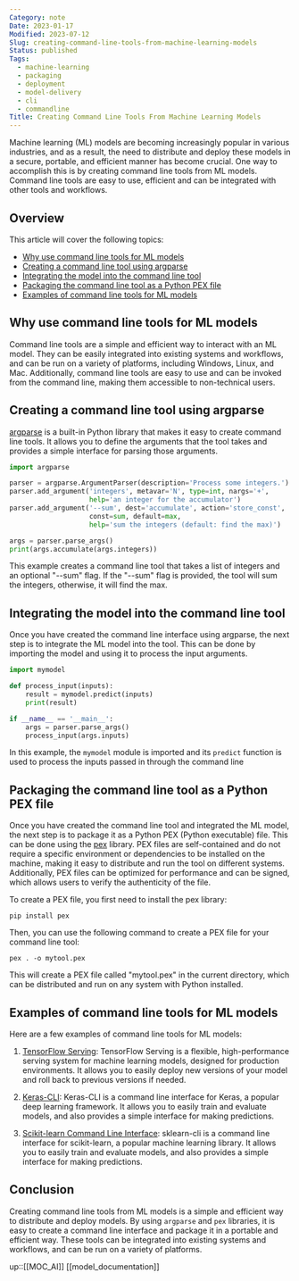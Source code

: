 ```yaml
---
Category: note
Date: 2023-01-17
Modified: 2023-07-12
Slug: creating-command-line-tools-from-machine-learning-models
Status: published
Tags:
  - machine-learning
  - packaging
  - deployment
  - model-delivery
  - cli
  - commandline
Title: Creating Command Line Tools From Machine Learning Models
---
```


Machine learning (ML) models are becoming increasingly popular in various industries, and as a result, the need to distribute and deploy these models in a secure, portable, and efficient manner has become crucial. One way to accomplish this is by creating command line tools from ML models. Command line tools are easy to use, efficient and can be integrated with other tools and workflows.

## Overview

This article will cover the following topics:

<!-- MarkdownTOC autolink="true" autoanchor="true" -->

- [Why use command line tools for ML models](#why-use-command-line-tools-for-ml-models)
- [Creating a command line tool using argparse](#creating-a-command-line-tool-using-argparse)
- [Integrating the model into the command line tool](#integrating-the-model-into-the-command-line-tool)
- [Packaging the command line tool as a Python PEX file](#packaging-the-command-line-tool-as-a-python-pex-file)
- [Examples of command line tools for ML models](#examples-of-command-line-tools-for-ml-models)

<!-- /MarkdownTOC -->

<a id="why-use-command-line-tools-for-ml-models"></a>

## Why use command line tools for ML models

Command line tools are a simple and efficient way to interact with an ML model. They can be easily integrated into existing systems and workflows, and can be run on a variety of platforms, including Windows, Linux, and Mac. Additionally, command line tools are easy to use and can be invoked from the command line, making them accessible to non-technical users.

<a id="creating-a-command-line-tool-using-argparse"></a>

## Creating a command line tool using argparse

[argparse](https://docs.python.org/3/library/argparse.html) is a built-in Python library that makes it easy to create command line tools. It allows you to define the arguments that the tool takes and provides a simple interface for parsing those arguments.

```python
import argparse

parser = argparse.ArgumentParser(description='Process some integers.')
parser.add_argument('integers', metavar='N', type=int, nargs='+',
                    help='an integer for the accumulator')
parser.add_argument('--sum', dest='accumulate', action='store_const',
                    const=sum, default=max,
                    help='sum the integers (default: find the max)')

args = parser.parse_args()
print(args.accumulate(args.integers))
```

This example creates a command line tool that takes a list of integers and an optional "--sum" flag. If the "--sum" flag is provided, the tool will sum the integers, otherwise, it will find the max.

<a id="integrating-the-model-into-the-command-line-tool"></a>

## Integrating the model into the command line tool

Once you have created the command line interface using argparse, the next step is to integrate the ML model into the tool. This can be done by importing the model and using it to process the input arguments.

```python
import mymodel

def process_input(inputs):
    result = mymodel.predict(inputs)
    print(result)

if __name__ == '__main__':
    args = parser.parse_args()
    process_input(args.inputs)
```

In this example, the `mymodel` module is imported and its `predict` function is used to process the inputs passed in through the command line

<a id="packaging-the-command-line-tool-as-a-python-pex-file"></a>

## Packaging the command line tool as a Python PEX file

Once you have created the command line tool and integrated the ML model, the next step is to package it as a Python PEX (Python executable) file. This can be done using the [pex](https://pex.readthedocs.io/en/stable/) library. PEX files are self-contained and do not require a specific environment or dependencies to be installed on the machine, making it easy to distribute and run the tool on different systems. Additionally, PEX files can be optimized for performance and can be signed, which allows users to verify the authenticity of the file.

To create a PEX file, you first need to install the pex library:

`pip install pex`

Then, you can use the following command to create a PEX file for your command line tool:

`pex . -o mytool.pex`

This will create a PEX file called "mytool.pex" in the current directory, which can be distributed and run on any system with Python installed.

<a id="examples-of-command-line-tools-for-ml-models"></a>

## Examples of command line tools for ML models

Here are a few examples of command line tools for ML models:

1. [TensorFlow Serving](https://www.tensorflow.org/tfx/serving): TensorFlow Serving is a flexible, high-performance serving system for machine learning models, designed for production environments. It allows you to easily deploy new versions of your model and roll back to previous versions if needed.

2. [Keras-CLI](https://github.com/jasonbaldridge/keras-cli): Keras-CLI is a command line interface for Keras, a popular deep learning framework. It allows you to easily train and evaluate models, and also provides a simple interface for making predictions.

3. [Scikit-learn Command Line Interface](https://github.com/sloria/sklearn-cli): sklearn-cli is a command line interface for scikit-learn, a popular machine learning library. It allows you to easily train and evaluate models, and also provides a simple interface for making predictions.

## Conclusion

Creating command line tools from ML models is a simple and efficient way to distribute and deploy models. By using `argparse` and `pex` libraries, it is easy to create a command line interface and package it in a portable and efficient way. These tools can be integrated into existing systems and workflows, and can be run on a variety of platforms.

up::[[MOC_AI]]
[[model_documentation]]
